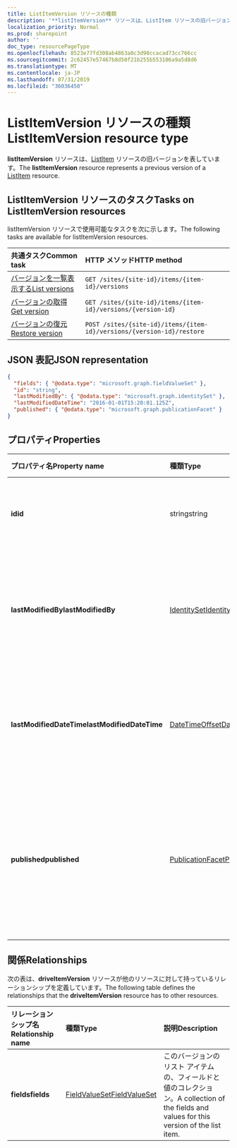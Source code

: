 ```yaml
---
title: ListItemVersion リソースの種類
description: '**listItemVersion** リソースは、ListItem リソースの旧バージョンを表しています。'
localization_priority: Normal
ms.prod: sharepoint
author: ''
doc_type: resourcePageType
ms.openlocfilehash: 8523e77fd308ab4863a0c3d90ccacad73cc766cc
ms.sourcegitcommit: 2c62457e57467b8d50f21b255b553106a9a5d8d6
ms.translationtype: MT
ms.contentlocale: ja-JP
ms.lasthandoff: 07/31/2019
ms.locfileid: "36036450"
---
```

# <a name="listitemversion-resource-type"></a><span data-ttu-id="3efff-103">ListItemVersion リソースの種類</span><span class="sxs-lookup"><span data-stu-id="3efff-103">ListItemVersion resource type</span></span>

<span data-ttu-id="3efff-104">**listItemVersion** リソースは、[ListItem](listitem.md) リソースの旧バージョンを表しています。</span><span class="sxs-lookup"><span data-stu-id="3efff-104">The **listItemVersion** resource represents a previous version of a [ListItem](listitem.md) resource.</span></span>

## <a name="tasks-on-listitemversion-resources"></a><span data-ttu-id="3efff-105">ListItemVersion リソースのタスク</span><span class="sxs-lookup"><span data-stu-id="3efff-105">Tasks on ListItemVersion resources</span></span>

<span data-ttu-id="3efff-106">listItemVersion リソースで使用可能なタスクを次に示します。</span><span class="sxs-lookup"><span data-stu-id="3efff-106">The following tasks are available for listItemVersion resources.</span></span>

|            <span data-ttu-id="3efff-107">共通タスク</span><span class="sxs-lookup"><span data-stu-id="3efff-107">Common task</span></span>             |         <span data-ttu-id="3efff-108">HTTP メソッド</span><span class="sxs-lookup"><span data-stu-id="3efff-108">HTTP method</span></span>         |
| :--------------------------------- | :-------------------------- |
| <span data-ttu-id="3efff-109">[バージョンを一覧表示する][version-list]</span><span class="sxs-lookup"><span data-stu-id="3efff-109">[List versions][version-list]</span></span>      | `GET /sites/{site-id}/items/{item-id}/versions`  |
| <span data-ttu-id="3efff-110">[バージョンの取得][version-get]</span><span class="sxs-lookup"><span data-stu-id="3efff-110">[Get version][version-get]</span></span>         | `GET /sites/{site-id}/items/{item-id}/versions/{version-id}`     |
| <span data-ttu-id="3efff-111">[バージョンの復元][version-restore]</span><span class="sxs-lookup"><span data-stu-id="3efff-111">[Restore version][version-restore]</span></span> | `POST /sites/{site-id}/items/{item-id}/versions/{version-id}/restore` |

[version-list]: ../api/listitem-list-versions.md
[version-get]: ../api/listitemversion-get.md
[version-restore]: ../api/listitemversion-restore.md


## <a name="json-representation"></a><span data-ttu-id="3efff-112">JSON 表記</span><span class="sxs-lookup"><span data-stu-id="3efff-112">JSON representation</span></span>

<!--{
  "blockType": "resource",
  "baseType": "microsoft.graph.baseItemVersion",
  "@odata.type": "microsoft.graph.listItemVersion",
  "@type.aka": "oneDrive.baseItemVersion"
}-->

```json
{
  "fields": { "@odata.type": "microsoft.graph.fieldValueSet" },
  "id": "string",
  "lastModifiedBy": { "@odata.type": "microsoft.graph.identitySet" },
  "lastModifiedDateTime": "2016-01-01T15:20:01.125Z",
  "published": { "@odata.type": "microsoft.graph.publicationFacet" }
}
```

## <a name="properties"></a><span data-ttu-id="3efff-113">プロパティ</span><span class="sxs-lookup"><span data-stu-id="3efff-113">Properties</span></span>

|      <span data-ttu-id="3efff-114">プロパティ名</span><span class="sxs-lookup"><span data-stu-id="3efff-114">Property name</span></span>       |                         <span data-ttu-id="3efff-115">種類</span><span class="sxs-lookup"><span data-stu-id="3efff-115">Type</span></span>                         |                               <span data-ttu-id="3efff-116">説明</span><span class="sxs-lookup"><span data-stu-id="3efff-116">Description</span></span>                               |
| :----------------------- | :--------------------------------------------------- | :---------------------------------------------------------------------- |
| <span data-ttu-id="3efff-117">**id**</span><span class="sxs-lookup"><span data-stu-id="3efff-117">**id**</span></span>                   | <span data-ttu-id="3efff-118">string</span><span class="sxs-lookup"><span data-stu-id="3efff-118">string</span></span>                                               | <span data-ttu-id="3efff-119">バージョンの ID。</span><span class="sxs-lookup"><span data-stu-id="3efff-119">The ID of the version.</span></span> <span data-ttu-id="3efff-120">読み取り専用です。</span><span class="sxs-lookup"><span data-stu-id="3efff-120">Read-only.</span></span>                                       |
| <span data-ttu-id="3efff-121">**lastModifiedBy**</span><span class="sxs-lookup"><span data-stu-id="3efff-121">**lastModifiedBy**</span></span>       | [<span data-ttu-id="3efff-122">IdentitySet</span><span class="sxs-lookup"><span data-stu-id="3efff-122">IdentitySet</span></span>](../resources/identityset.md)           | <span data-ttu-id="3efff-123">最後にバージョンを変更したユーザーの ID。</span><span class="sxs-lookup"><span data-stu-id="3efff-123">Identity of the user which last modified the version.</span></span> <span data-ttu-id="3efff-124">読み取り専用。</span><span class="sxs-lookup"><span data-stu-id="3efff-124">Read-only.</span></span>        |
| <span data-ttu-id="3efff-125">**lastModifiedDateTime**</span><span class="sxs-lookup"><span data-stu-id="3efff-125">**lastModifiedDateTime**</span></span> | [<span data-ttu-id="3efff-126">DateTimeOffset</span><span class="sxs-lookup"><span data-stu-id="3efff-126">DateTimeOffset</span></span>](../resources/timestamp.md)          | <span data-ttu-id="3efff-127">バージョンが最後に変更された日時。</span><span class="sxs-lookup"><span data-stu-id="3efff-127">Date and time the version was last modified.</span></span> <span data-ttu-id="3efff-128">読み取り専用です。</span><span class="sxs-lookup"><span data-stu-id="3efff-128">Read-only.</span></span>                 |
| <span data-ttu-id="3efff-129">**published**</span><span class="sxs-lookup"><span data-stu-id="3efff-129">**published**</span></span>            | [<span data-ttu-id="3efff-130">PublicationFacet</span><span class="sxs-lookup"><span data-stu-id="3efff-130">PublicationFacet</span></span>](../resources/publicationfacet.md) | <span data-ttu-id="3efff-131">特定のバージョンのパブリケーション ステータスを示します。</span><span class="sxs-lookup"><span data-stu-id="3efff-131">Indicates the publication status of this particular version.</span></span> <span data-ttu-id="3efff-132">読み取り専用です。</span><span class="sxs-lookup"><span data-stu-id="3efff-132">Read-only.</span></span> |


## <a name="relationships"></a><span data-ttu-id="3efff-133">関係</span><span class="sxs-lookup"><span data-stu-id="3efff-133">Relationships</span></span>

<span data-ttu-id="3efff-134">次の表は、**driveItemVersion** リソースが他のリソースに対して持っているリレーションシップを定義しています。</span><span class="sxs-lookup"><span data-stu-id="3efff-134">The following table defines the relationships that the **driveItemVersion** resource has to other resources.</span></span>

| <span data-ttu-id="3efff-135">リレーションシップ名</span><span class="sxs-lookup"><span data-stu-id="3efff-135">Relationship name</span></span> |                      <span data-ttu-id="3efff-136">種類</span><span class="sxs-lookup"><span data-stu-id="3efff-136">Type</span></span>                      |                               <span data-ttu-id="3efff-137">説明</span><span class="sxs-lookup"><span data-stu-id="3efff-137">Description</span></span>                                |
| :---------------- | :--------------------------------------------- | :----------------------------------------------------------------------- |
| <span data-ttu-id="3efff-138">**fields**</span><span class="sxs-lookup"><span data-stu-id="3efff-138">**fields**</span></span>        | [<span data-ttu-id="3efff-139">FieldValueSet</span><span class="sxs-lookup"><span data-stu-id="3efff-139">FieldValueSet</span></span>](../resources/fieldvalueset.md) | <span data-ttu-id="3efff-140">このバージョンのリスト アイテムの、フィールドと値のコレクション。</span><span class="sxs-lookup"><span data-stu-id="3efff-140">A collection of the fields and values for this version of the list item.</span></span> |


<!-- {
  "type": "#page.annotation",
  "description": "The version facet provides information about the properties of a file version.",
  "keywords": "version,versions,version-history,history",
  "section": "documentation",
  "tocPath": "Facets/Version"
} -->
